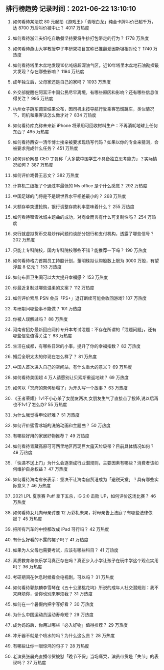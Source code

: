 
## 排行榜趋势 记录时间：2021-06-22 13:10:10
  
  1. 如何看待某法院 80 元起拍《游戏王》「青眼白龙」纯金卡牌叫价已超千万，达 8700 万后叫价被中止？ 4017 万热度
    
  2. 如何看待浙江夫妇吃自助餐坚持要将牛排打包带走的行为？ 1778 万热度
    
  3. 如何看待燕山大学教授李子丰研究项目宣称已推翻爱因斯坦相对论？ 1740 万热度
    
  4. 如何看待塔里木盆地发现10亿吨级超深油气区，近10年塔里木盆地石油勘探最大发现？存在哪些影响？ 1194 万热度
    
  5. 成年独立后，父母家还是自己的家吗？ 1093 万热度
    
  6. 外交部提醒在阿富汗中国公民尽早离境，有哪些原因和影响？还有哪些信息值得关注？ 995 万热度
    
  7. 杭州女子跳车调查结果公布，因司机未按导航行驶乘客恐慌跳车，类似情况下，司机和乘客该怎么做才对？ 834 万热度
    
  8. 如何看待库克称未来新 iPhone 将采用可回收材料生产：不再消耗地球上任何东西？ 495 万热度
    
  9. 如何看待西安一清华博士接亲被要求现场写代码？如果以你的专业来猜测，会被要求完成什么任务？ 451 万热度
    
  10. 如何评价网易 CEO 丁磊称「大多数中国学生不具备独立思考能力」？实际情况如何？ 387 万热度
    
  11. 如何评价戏骨王志文？ 382 万热度
    
  12. 计算机二级报了个通过率最低的 Ms office 是个什么感觉？ 292 万热度
    
  13. 中国足球的门将是不是跟世界水平相差最小的？ 268 万热度
    
  14. 大额存单突遭抢购，银行调整存款利率意味着什么？ 255 万热度
    
  15. 如何看待蜜雪冰城主题曲的成功，对商业而言有什么可复制性吗？ 254 万热度
    
  16. 央行就虚拟货币交易炒作问题约谈部分银行和支付机构，透露了哪些信号？ 202 万热度
    
  17. 只能上专科院校，国内专科院校哪些不错？能推荐一下吗？ 190 万热度
    
  18. 如何看待格力首期员工持股计划，董明珠拟认购股数上限为 3000 万股，有望浮盈 8 亿元？ 153 万热度
    
  19. 如何布置卫生间可以大大提升幸福感？ 153 万热度
    
  20. 你最近复制过哪些温柔的文案？ 112 万热度
    
  21. 如何评价索尼 PSN 会员「PS+」退订断续可能会收回游戏? 107 万热度
    
  22. 考研期间哪些事不能做？ 101 万热度
    
  23. 你被人误解过吗？ 88 万热度
    
  24. 河南省招办最新回应网传专升本考试泄题：不存在所谓的「泄题问题」，还有哪些信息值得关注？ 83 万热度
    
  25. 生活在成都，有哪些日常的小事，提升了你的幸福指数？ 82 万热度
    
  26. 婚后全职太太的你现在怎么样了？ 81 万热度
    
  27. 中国人首次进入自己的空间站，有什么重大的意义？ 69 万热度
    
  28. 如何看待美国超 4 万人请愿别让贝索斯重返地球？ 69 万热度
    
  29. 如何以「冥府的奈何桥塌了」为开头写一个故事？ 63 万热度
    
  30. 《王者荣耀》1v1不小心杀了女朋友两次,女朋友生气了直接点了投降,说以后再也不1v1了怎么办? 55 万热度
    
  31. 为什么我觉得申论好难？ 51 万热度
    
  32. 如何评价蜜雪冰城的洗脑动画和主题曲？ 50 万热度
    
  33. 有哪些好用的家居好物推荐？ 49 万热度
    
  34. 如何看待青藏高原可可西里地区再现巨大露天垃圾带？目前具体情况如何？ 49 万热度
    
  35. 「快递不送上门」为什么会逐渐成行业潜规则，主要因素有哪些？消费者该如何维护自身权益？ 47 万热度
    
  36. 如何看待海南省长表示：坚决不让海南自贸港成为「避税天堂」？具有哪些实际意义？ 46 万热度
    
  37. 2021 LPL 夏季赛 Puff 拿下五杀，iG 2:0 击败 UP，如何评价这场比赛？ 46 万热度
    
  38. 如何看待女儿向母亲讨要 12 万彩礼未果，将母亲告上法庭？有哪些法律依据？ 45 万热度
    
  39. 把所有汽车的中控都改成 iPad 可行吗？ 42 万热度
    
  40. 有什么好看的不露的裙子吗？ 41 万热度
    
  41. 如果为人父母也需要考试，应该有哪些科目？ 41 万热度
    
  42. 素质教育和快乐学习真正存在吗？真正步入小学让孩子在玩中学这个观点实用吗？ 36 万热度
    
  43. 考研期间在休息时候看会电视剧，可以吗？ 31 万热度
    
  44. 如何看待郭麒麟李雪琴在《五十公里桃花坞》所说的成年人社交潜规则：我不来麻烦你，请你也别来麻烦我？ 31 万热度
    
  45. 如何在一个暑假内把字写好看？ 30 万热度
    
  46. 为什么中国运动员运动寿命短？ 29 万热度
    
  47. 成为妈妈后，你用过哪些「必入好物」值得推荐？ 29 万热度
    
  48. 冲牙器不就是个喷水的吗？为什么这么贵？ 28 万热度
    
  49. 有哪些让你一眼惊鸿的句子？ 28 万热度
    
  50. 老演员张晨光直播带货被怼「晚节不保」当场痛哭，演员带货是「失节」的表现吗？ 27 万热度
    